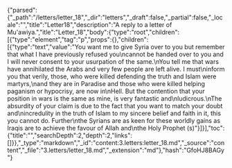 {"parsed":{"_path":"/letters/letter_18","_dir":"letters","_draft":false,"_partial":false,"_locale":"","title":"Letter18","description":"A reply to a letter of Mu'awiya.","itle":"Letter_18","body":{"type":"root","children":[{"type":"element","tag":"p","props":{},"children":[{"type":"text","value":"You want me to give Syria over to you but remember that what I have previously refused you\ncannot be handed over to you and I will never consent to your usurpation of the same.\nYou tell me that wars have annihilated the Arabs and very few people are left alive. I must\ninform you that verily, those, who were killed defending the truth and Islam were martyrs,\nand they are in Paradise and those who were killed helping paganism or hypocrisy, are now in\nHell. But the contention that your position in wars is the same as mine, is very fantastic and\nludicrous.\nThe absurdity of your claim is due to the fact that you want to match your doubt and\nincredulity in the truth of Islam to my sincere belief and faith in it, this you cannot do. Further\nthe Syrians are as keen for these worldly gains as Iraqis are to achieve the favour of Allah and\nthe Holy Prophet (s)"}]}],"toc":{"title":"","searchDepth":2,"depth":2,"links":[]}},"_type":"markdown","_id":"content:3.letters:letter_18.md","_source":"content","_file":"3.letters/letter_18.md","_extension":"md"},"hash":"GfoHJ8BAGy"}